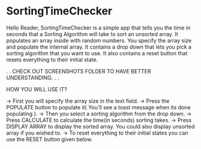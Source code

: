 # SortingTimeChecker
Hello Reader,
SortingTimeChecker is a simple app that tells you the time in seconds that a Sorting Algorithm will take to sort an unsorted array.
It populates an array inside with random numbers. You specify the array size and populate the internal array. It contains a drop down that lets
you pick a sorting algorithm that you want to use. It also contains a reset button that resets everything to their initial state.

.
.
CHECK OUT SCREENSHOTS FOLDER TO HAVE BETTER UNDERSTANDING.
.
.

HOW YOU WILL USE IT?

-> First you will specify the array size in the text field.
-> Press the POPULATE button to populate it( You'll see a toast message when its done populating ).
-> Then you select a sorting algorithm from the drop down.
-> Press CALCULATE to calculate the time(in seconds) sorting takes.
-> Press DISPLAY ARRAY to display the sorted array. You could also display unsorted array if you wished to.
-> To reset everything to their initial states you can use the RESET button given below.

